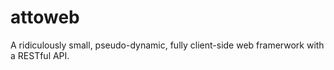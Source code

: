 # attoweb
A ridiculously small, pseudo-dynamic, fully client-side web framerwork with a RESTful API.

